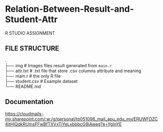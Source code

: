 # Relation-Between-Result-and-Student-Attr

R STUDIO ASSIGNMENT

## FILE STRUCTURE
.<br />
├── img                     # Images files result generated from `main.r` <br />
├── attr.txt                # .txt file that store .csv columns attribute and meaning <br />
├── main.r                  # the only R file <br />
├── student.csv             # Example dataset <br />
└── README.md


## Documentation
https://cloudmails-my.sharepoint.com/:w:/g/personal/tp051098_mail_apu_edu_my/ERUWFDZC4itHlQdkRUmsFFwBfTXVxTiYeLxbbbcG9iAweg?e=YgInYE
